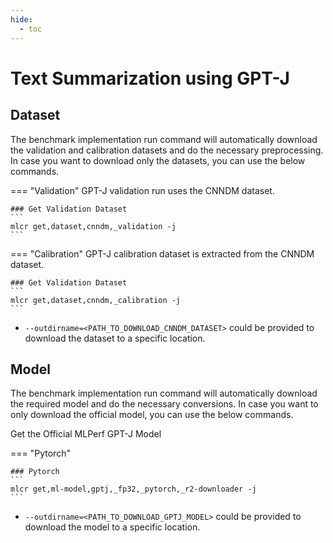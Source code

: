 ```yaml
---
hide:
  - toc
---
```


# Text Summarization using GPT-J

## Dataset

The benchmark implementation run command will automatically download the validation and calibration datasets and do the necessary preprocessing. In case you want to download only the datasets, you can use the below commands.

=== "Validation"
    GPT-J validation run uses the CNNDM dataset.

    ### Get Validation Dataset
    ```
    mlcr get,dataset,cnndm,_validation -j
    ```

=== "Calibration"
    GPT-J calibration dataset is extracted from the CNNDM dataset.

    ### Get Validation Dataset
    ```
    mlcr get,dataset,cnndm,_calibration -j
    ```

- `--outdirname=<PATH_TO_DOWNLOAD_CNNDM_DATASET>` could be provided to download the dataset to a specific location.

## Model
The benchmark implementation run command will automatically download the required model and do the necessary conversions. In case you want to only download the official model, you can use the below commands.

Get the Official MLPerf GPT-J Model

=== "Pytorch"

    ### Pytorch
    ```
    mlcr get,ml-model,gptj,_fp32,_pytorch,_r2-downloader -j
    ```

- `--outdirname=<PATH_TO_DOWNLOAD_GPTJ_MODEL>` could be provided to download the model to a specific location.